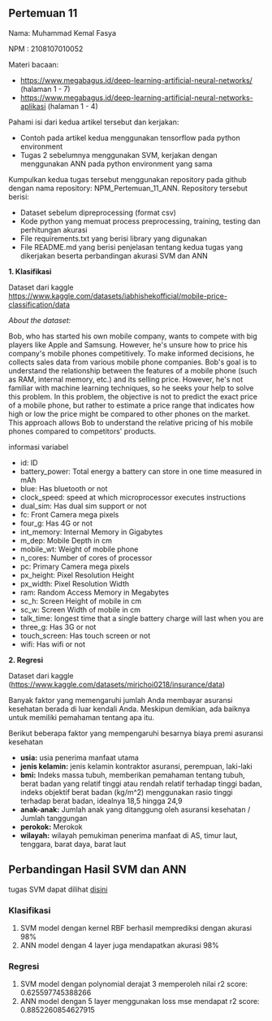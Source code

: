 ## Pertemuan 11
Nama: Muhammad Kemal Fasya

NPM : 2108107010052

Materi bacaan:
* https://www.megabagus.id/deep-learning-artificial-neural-networks/ (halaman 1 - 7)
* https://www.megabagus.id/deep-learning-artificial-neural-networks-aplikasi (halaman 1 - 4)

Pahami isi dari kedua artikel tersebut dan kerjakan:
* Contoh pada artikel kedua menggunakan tensorflow pada python environment
* Tugas 2 sebelumnya menggunakan SVM, kerjakan dengan menggunakan ANN pada python environment yang sama

Kumpulkan kedua tugas tersebut menggunakan repository pada github dengan nama repository: NPM_Pertemuan_11_ANN. Repository tersebut berisi:
* Dataset sebelum dipreprocessing (format csv)
* Kode python yang memuat process preprocessing, training, testing dan perhitungan akurasi
* File requirements.txt yang berisi library yang digunakan
* File README.md yang berisi penjelasan tentang kedua tugas yang dikerjakan beserta perbandingan akurasi SVM dan ANN

**1. Klasifikasi**

   Dataset dari kaggle https://www.kaggle.com/datasets/iabhishekofficial/mobile-price-classification/data
   
   _About the dataset:_
   
   Bob, who has started his own mobile company, wants to compete with big players like Apple and Samsung. However, he's unsure how to price his company's mobile phones 
   competitively. To make informed decisions, he collects sales data from various mobile phone companies.
   Bob's goal is to understand the relationship between the features of a mobile phone (such as RAM, internal memory, etc.) and its selling price. However, he's not familiar
   with machine learning techniques, so he seeks your help to solve this problem.
   In this problem, the objective is not to predict the exact price of a mobile phone, but rather to estimate a price range that indicates how high or low the price might be
   compared to other phones on the market. This approach allows Bob to understand the relative pricing of his mobile phones compared to competitors' products.
   
   informasi variabel
   * id: ID
   * battery_power: Total energy a battery can store in one time measured in mAh
   * blue: Has bluetooth or not
   * clock_speed: speed at which microprocessor executes instructions
   * dual_sim: Has dual sim support or not
   * fc: Front Camera mega pixels
   * four_g: Has 4G or not
   * int_memory: Internal Memory in Gigabytes
   * m_dep: Mobile Depth in cm
   * mobile_wt: Weight of mobile phone
   * n_cores: Number of cores of processor
   * pc: Primary Camera mega pixels
   * px_height: Pixel Resolution Height
   * px_width: Pixel Resolution Width
   * ram: Random Access Memory in Megabytes
   * sc_h: Screen Height of mobile in cm
   * sc_w: Screen Width of mobile in cm
   * talk_time: longest time that a single battery charge will last when you are
   * three_g: Has 3G or not
   * touch_screen: Has touch screen or not
   * wifi: Has wifi or not

**2. Regresi**

   Dataset dari kaggle (https://www.kaggle.com/datasets/mirichoi0218/insurance/data)
   
   Banyak faktor yang memengaruhi jumlah Anda membayar asuransi kesehatan berada di luar kendali Anda. Meskipun demikian, ada baiknya untuk memiliki pemahaman tentang apa itu.
   
   Berikut beberapa faktor yang mempengaruhi besarnya biaya premi asuransi kesehatan
   * **usia:** usia penerima manfaat utama
   * **jenis kelamin:** jenis kelamin kontraktor asuransi, perempuan, laki-laki
   * **bmi:** Indeks massa tubuh, memberikan pemahaman tentang tubuh, berat badan yang relatif tinggi atau rendah relatif terhadap tinggi badan, indeks objektif berat badan (kg/m^2) menggunakan rasio tinggi terhadap berat badan, idealnya 18,5 hingga 24,9
   * **anak-anak:** Jumlah anak yang ditanggung oleh asuransi kesehatan / Jumlah tanggungan
   * **perokok:** Merokok
   * **wilayah:** wilayah pemukiman penerima manfaat di AS, timur laut, tenggara, barat daya, barat laut

## Perbandingan Hasil SVM dan ANN
tugas SVM dapat dilihat [disini](https://github.com/Dbrandlazz/Tugas-2-ML) 
### Klasifikasi
1. SVM model dengan kernel RBF berhasil memprediksi dengan akurasi 98%
2. ANN model dengan 4 layer juga mendapatkan akurasi 98%

### Regresi
1. SVM model dengan polynomial derajat 3 memperoleh nilai r2 score: 0.625597745388266 
2. ANN model dengan 5 layer menggunakan loss mse mendapat r2 score: 0.8852260854627915

     
   
